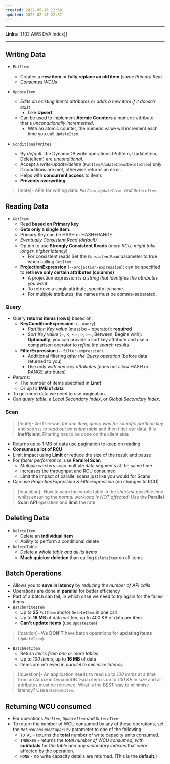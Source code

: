 ```yaml
---
created: 2022-05-16 12:39
updated: 2023-02-17 22:57
---
```

---
**Links**: [[102 AWS DVA Index]]

---
## Writing Data
- `PutItem`
	- Creates a **new item** or **fully replace an old item** (*same Primary Key*)
	- *Consumes WCUs*

- `UpdateItem`
	- *Edits an existing item's attributes* or *adds a new item if it doesn't exist*
		- Like **Upsert**.
	- Can be used to implement **Atomic Counters** a numeric attribute that's *unconditionally incremented*.
		- With an atomic counter, the numeric value will increment each time you call `UpdateItem`. 
	
- `ConditionalWrites`
	- By *default*, the DynamoDB write operations (PutItem, UpdateItem, DeleteItem) are *unconditional*.
	- Accept a *write/update/delete* (`PutItem/UpdateItem/DeleteItem`) only if conditions are met, otherwise returns an error.
	- Helps with **concurrent access** to items
	- **Prevents overwriting**.

> [!note]- APIs for writing data: *`PutItem`, `UpdateItem ` and `DeleteItem`*.

## Reading Data
- `GetItem`
	- Read **based on Primary key**
	- **Gets only a single item**.
	- Primary Key can be HASH or HASH+RANGE
	- *Eventually Consistent Read (default)*
	- Option to use **Strongly Consistent Reads** (*more RCU*, *might take longer*, *higher latency*)
		- For consistent reads Set the `ConsistentRead` parameter to true when calling `GetItem`.
	- **ProjectionExpression** (`--projection-expression`):  can be specified to **retrieve only certain attributes (columns)**
		- A projection expression is *a string that identifies the attributes you want*. 
		- To retrieve a single attribute, specify its name. 
		- For multiple attributes, the names must be comma-separated.

### Query
- Query **returns items (rows)** based on:
	- **KeyConditionExpression**: (`--query`)
		- *Partition Key value* (must be `=` operator): **required**
		- *Sort Key value* (=, <, <=, >, >=, Between, Begins with): **Optionally**, you can provide a sort key attribute and use a comparison operator to *refine the search results*.
	- **FilterExpression** (`--filter-expression`)
		- Additional filtering *after the Query operation* (before data returned to you)
		- Use *only with non-key attributes* (does not allow HASH or RANGE attributes)
- *Returns*:
	- The number of items specified in **Limit**
	- Or up to **1MB of data**
- To get more data we need to use pagination.
- Can *query table*, a *Local Secondary Index*, or *Global Secondary Index*.

### Scan
> [!note]- `GetItem` was *for one item*, *query was for specific partition key* and *scan is to read out an entire table* and then filter our data. It is **inefficient**.
> Filtering has to be done on the client side

- Returns up to 1 MB of data use pagination to keep on reading
- **Consumes a lot of RCU**
- Limit impact using **Limit** or reduce the size of the result and pause
- For *faster performance*, use **Parallel Scan**
	- *Multiple workers* scan multiple data segments at the same time
	- Increases the throughput and RCU consumed
	- Limit the impact of parallel scans just like you would for Scans
- Can use *ProjectionExpression* & *FilterExpression* (no changes to RCU)

> [!question]- How to *scan* the whole table in the *shortest possible time* whilst ensuring the *normal workload is NOT affected*.
> Use the **Parallel Scan API** operation and **limit** the rate.

## Deleting Data
- `DeleteItem`
	- Delete an **individual item**
	- Ability to perform a conditional delete
- `DeleteTable`
	- Delete a *whole table and all its items*
	- **Much quicker deletion** than calling `DeleteItem` on all items

## Batch Operations
- Allows you to **save in latency** by *reducing the number of API calls*
- Operations are done in **parallel** for better efficiency
- Part of a batch can fail; in which case we need to try again for the failed items
- `BatchWriteItem`
	- Up to **25** `PutItem` and/or `DeleteItem` in one call
	- Up to **16 MB** of data written, up to 400 KB of data per item
	- **Can't update items** (use `UpdateItem`)

> [!caution]- We **DON'T** have batch operations for **updating items** (`UpdateItem`).

- `BatchGetItem`
	- Return *items from one or more tables*
	- Up to *100 items*, up to **16 MB** of data
	- Items are retrieved in *parallel to minimise latency*

> [!question]- An application needs to read up to *100 items* at a time from an Amazon DynamoDB. Each item is up to *100 KB* in size and all attributes must be retrieved. What is the BEST way to minimise latency?
> Use `BatchGetItem`.

## Returning WCU consumed
- For operations *`PutItem`, `UpdateItem` and `DeleteItem`*.
- To return the number of WCU consumed by any of these operations, set the *`ReturnConsumedCapacity`* parameter to one of the following:
	- `TOTAL` - returns the **total** number of write capacity units consumed.
	- `INDEXES` - returns the *total number of WCU consumed, with* **subtotals** for *the table and any secondary indexes* that were affected by the operation.
	- `NONE` - no write capacity details are returned. (This is the **default**.)